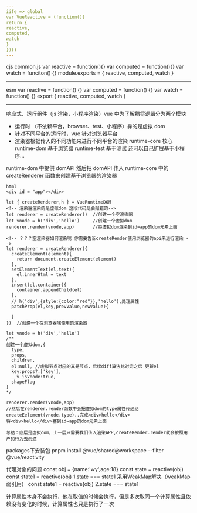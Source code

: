 ```yaml
---
iife => global
var VueReactive = (function(){
return {
reactive,
computed,
watch
}
})()
---
```


cjs common.js
var reactive = function(){}
var computed = function(){}
var watch = funciton() {}
module.exports = {
reactive,
computed,
watch
}

---

esm
var reactive = function() {}
var computed = function() {}
var watch = function() {}
export {
reactive,
computed,
watch
}

---

响应式、运行组件（js 渲染，小程序渲染）vue 中为了解耦将逻辑分为两个模块

- 运行时 （不依赖平台，browser、test、小程序）靠的是虚拟 dom
- 针对不同平台的运行时，vue 针对浏览器平台
- 渲染器根据传入的不同功能来进行不同平台的渲染
  runtime-core 核心 runtime-dom 基于浏览器 runtime-test 基于测试 还可以自己扩展基于小程序...

runtime-dom 中提供 domAPI 然后把 domAPI 传入 runtime-core 中的 createRenderer 函数来创建基于浏览器的渲染器

```
html
<div id = "app"></div>

let { createRenderer,h } = VueRuntimeDOM
<!-- 渲染器渲染的是虚拟dom 这段代码是会报错的-->
let renderer = createRenderer()  //创建一个空渲染器
let vnode = h('div','hello')     //创建一个虚拟dom
renderer.render(vnode,app)       //将虚拟dom渲染到id=app的dom元素上面

<!-- ？？？空渲染器如何渲染呢 你需要告诉createRender使用浏览器的api来进行渲染 -->
let renderer = createRenderer({
  createElement(element){
    return document.createElement(element)
  },
  setElementText(el,text){
    el.innerHtml = text
  },
  insert(el,container){
    container.appendChild(el)
  },
  // h('div',{style:{color:"red"}},'hello'),处理属性
  patchProp(el,key,prevValue,newValue){

  }
})  //创建一个在浏览器端使用的渲染器

let vnode = h('div','hello')
/**
创建一个虚拟dom,{
  type,
  props,
  children,
  el:null, //虚拟节点对应的真是节点，后续diff算法比对完之后 更新el
  key:props?.['key'],
  __v_isVnode:true,
  shapeFlag
}
*/

renderer.render(vnode,app)
//然后在renderer.render函数中会把虚拟dom的type属性传递给createEelement(vnode.type)..完成<div>hello</div>
将<div>hello</div>塞到id=app的dom元素上面

总结：底层是虚拟dom，上一层只需要我们传入渲染APP,createRender.render就会按照用户的行为去创建
```

packages下安装包
pnpm install @vue/shared@workspace --filter @vue/reactivity

代理对象的问题
const obj = {name:'wy',age:18}
const state = reactive(obj)
const state1 = reactive(obj)
1.state === state1 采用WeakMap解决（weakMap弱引用）
const state1 = reactive(obj)
2.state === state1 

计算属性本身不会执行，他在取值的时候会执行，但是多次取同一个计算属性且依赖没有变化的时候，计算属性也只是执行了一次